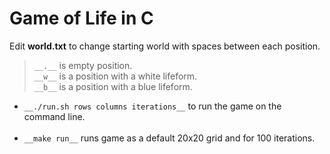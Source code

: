 # Game of Life in C

Edit __world.txt__ to change starting world with spaces between each position.<br>

>``__.__`` is empty position.<br>
>``__w__`` is a position with a white lifeform.<br>
>``__b__`` is a position with a blue lifeform.<br>

* `__./run.sh rows columns iterations__` to run the game on the command line.<br><br>
* `__make run__` runs game as a default 20x20 grid and for 100 iterations.
